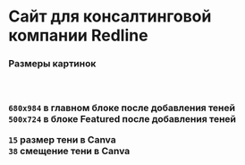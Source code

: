 <h1>Сайт для консалтинговой компании <span style="{color:red}">Redline</span></h1>


<h3>Размеры картинок<h3><br>

`680x984` в главном блоке после добавления теней<br>
`500x724` в блоке Featured после добавления теней<br>

`15` размер тени в <b>Canva</b><br>
`38` смещение тени в <b>Canva</b>
